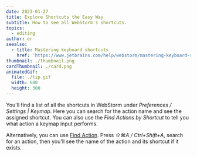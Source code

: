 ```yaml
---
date: 2023-01-27
title: Explore Shortcuts the Easy Way
subtitle: How to see all WebStorm's shortcuts.
topics:
  - editing
author: er
seealso:
  - title: Mastering keyboard shortcuts
    href: 'https://www.jetbrains.com/help/webstorm/mastering-keyboard-shortcuts.html'
thumbnail: ./thumbnail.png
cardThumbnail: ./card.png
animatedGif:
  file: ./tip.gif
  width: 600
  height: 300
---
```

You'll find a list of all the shortcuts in WebStorm under _Preferences / Settings | Keymap_. Here you can search for the action name and see the assigned shortcut. You can also use the _Find Actions by Shortcut_ to tell you what action a keymap input performs.

Alternatively, you can use [Find Action](https://www.jetbrains.com/webstorm/guide/tips/toggle-options-in-find/). Press _⇧⌘A / Ctrl+Shift+A_, search for an action, then you'll see the name of the action and its shortcut if it exists.

